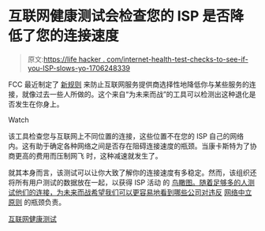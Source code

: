 # 互联网健康测试会检查您的 ISP 是否降低了您的连接速度

> 原文:[https://life hacker . com/internet-health-test-checks-to-see-if-you-ISP-slows-yo-1706248339](https://lifehacker.com/internet-health-test-checks-to-see-if-your-isp-slows-yo-1706248339)

FCC 最近制定了 [新规则](https://lifehacker.com/why-the-fccs-new-net-neutrality-rules-are-good-for-the-1683769527) 来防止互联网服务提供商选择性地降低你与某些服务的连接，就像过去一些人所做的。这个来自“为未来而战”的工具可以检测出这种退化是否发生在你身上。

Watch

该工具检查您与互联网上不同位置的连接，这些位置不在您的 ISP 自己的网络内。这有助于确定各种网络之间是否存在阻碍连接速度的瓶颈。当康卡斯特为了协商更高的费用而压制网飞 时，这种减速就发生了。

就其本身而言，该测试可以让你大致了解你的连接速度有多稳定。然而，该组织还将所有用户测试的数据放在一起，以获得 ISP 活动 的 [鸟瞰图。随着足够多的人测试他们的连接，为未来而战希望我们可以更容易地看到哪些公司对违反](http://www.measurementlab.net/observatory#tab=explore&metric=download_throughput&metro=NewYork&combos=lga02_cablevision,lga02_comcast&time=05012015-06012015&timeView=daily&) [网络中立原则](http://lifehacker.com/an-introduction-to-net-neutrality-what-it-is-what-it-5720407) 的瓶颈负责。

[互联网健康测试](https://www.battleforthenet.com/internethealthtest/)